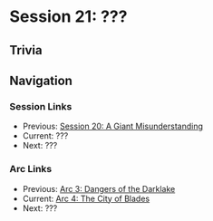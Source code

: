 # Session 21: ???

## Trivia

## Navigation
### Session Links
* Previous: [Session 20: A Giant Misunderstanding](session20-2021-06-09.md)
* Current: ???
* Next: ???

### Arc Links
* Previous: [Arc 3: Dangers of the Darklake](../arc03/info.md)
* Current: [Arc 4: The City of Blades](info.md)
* Next: ???
